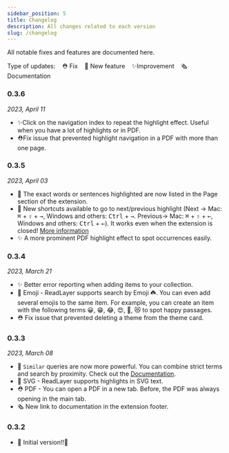 ```yaml
---
sidebar_position: 5
title: Changelog
description: All changes related to each version
slug: /changelog
---
```


All notable fixes and features are documented here.

Type of updates: &nbsp;&nbsp; ⛑ Fix &nbsp;&nbsp; 🎁 New feature  &nbsp;&nbsp; ✨Improvement &nbsp;&nbsp; 🗞 Documentation 

### 0.3.6
_2023, April 11_

- ✨Click on the navigation index to repeat the highlight effect. Useful when you have a lot of highlights or in PDF.
- ⛑Fix issue that prevented highlight navigation in a PDF with more than one page.

### 0.3.5
_2023, April 03_

- 🎁 The exact words or sentences highlighted are now listed in the Page section of the extension.
- 🎁 New shortcuts available to go to next/previous highlight (Next -> Mac: <kbd>⌘</kbd> + <kbd>⇧</kbd> + <kbd>→</kbd>, Windows and others: <kbd>Ctrl</kbd> + <kbd>→</kbd>. Previous-> Mac: <kbd>⌘</kbd> + <kbd>⇧</kbd> + <kbd>←</kbd>, Windows and others: <kbd>Ctrl</kbd> + <kbd>←</kbd>). It works even when the extension is closed! [More information](/hotkeys)
- ✨ A more prominent PDF highlight effect to spot occurrences easily.

### 0.3.4
_2023, March 21_

- ✨ Better error reporting when adding items to your collection.
- 🎁 Emoji - ReadLayer supports search by Emoji ☘️. You can even add several emojis to the same item. For example, you can create an item with the following terms 😀, 😁, 😂, 😍, 🤗, 😻 to spot happy passages.
- ⛑ Fix issue that prevented deleting a theme from the theme card.

### 0.3.3
_2023, March 08_

- 🎁 `Similar` queries are now more powerful. You can combine strict terms and search by proximity. Check out the [Documentation](queries#similar). 
- 🎁 SVG - ReadLayer supports highlights in SVG text.
- ⛑ PDF - You can open a PDF in a new tab. Before, the PDF was always opening in the main tab. 
- 🗞 New link to documentation in the extension footer.

### 0.3.2

- 🎉 Initial version!!🤖